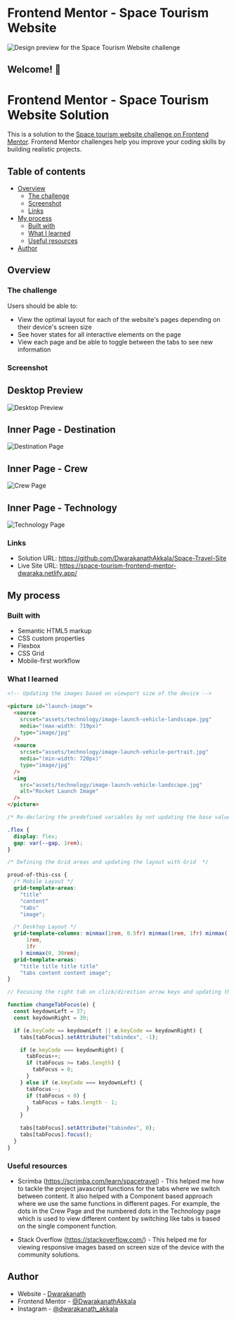 # Frontend Mentor - Space Tourism Website

![Design preview for the Space Tourism Website challenge](./design-and-previews/preview.jpg)

## Welcome! 👋

# Frontend Mentor - Space Tourism Website Solution

This is a solution to the [Space tourism website challenge on Frontend Mentor](https://www.frontendmentor.io/challenges/space-tourism-multipage-website-gRWj1URZ3). Frontend Mentor challenges help you improve your coding skills by building realistic projects.

## Table of contents

- [Overview](#overview)
  - [The challenge](#the-challenge)
  - [Screenshot](#screenshot)
  - [Links](#links)
- [My process](#my-process)
  - [Built with](#built-with)
  - [What I learned](#what-i-learned)
  - [Useful resources](#useful-resources)
- [Author](#author)

## Overview

### The challenge

Users should be able to:

- View the optimal layout for each of the website's pages depending on their device's screen size
- See hover states for all interactive elements on the page
- View each page and be able to toggle between the tabs to see new information

### Screenshot

## Desktop Preview

![Desktop Preview](./design-and-previews/desktop-preview.png)

## Inner Page - Destination

![Destination Page](./design-and-previews/inner-page-destination.png)

## Inner Page - Crew

![Crew Page](./design-and-previews/inner-page-crew.png)

## Inner Page - Technology

![Technology Page](./design-and-previews/inner-page-technology.png)

### Links

- Solution URL: https://github.com/DwarakanathAkkala/Space-Travel-Site
- Live Site URL: https://space-tourism-frontend-mentor-dwaraka.netlify.app/

## My process

### Built with

- Semantic HTML5 markup
- CSS custom properties
- Flexbox
- CSS Grid
- Mobile-first workflow

### What I learned

```html
<!-- Updating the images based on viewport size of the device -->

<picture id="launch-image">
  <source
    srcset="assets/technology/image-launch-vehicle-landscape.jpg"
    media="(max-width: 719px)"
    type="image/jpg"
  />
  <source
    srcset="assets/technology/image-launch-vehicle-portrait.jpg"
    media="(min-width: 720px)"
    type="image/jpg"
  />
  <img
    src="assets/technology/image-launch-vehicle-landscape.jpg"
    alt="Rocket Launch Image"
  />
</picture>
```

```css
/* Re-declaring the predefined variables by not updating the base values */

.flex {
  display: flex;
  gap: var(--gap, 1rem);
}

/* Defining the Grid areas and updating the layout with Grid  */

proud-of-this-css {
  /* Mobile Layout */
  grid-template-areas:
    "title"
    "content"
    "tabs"
    "image";

  /* Desktop Layout */
  grid-template-columns: minmax(1rem, 0.5fr) minmax(1rem, 1fr) minmax(
      1rem,
      1fr
    ) minmax(0, 30rem);
  grid-template-areas:
    "title title title title"
    "tabs content content image";
}
```

```js
// Focusing the right tab on click/direction arrow keys and updating the content to be displayed.

function changeTabFocus(e) {
  const keydownLeft = 37;
  const keydownRight = 39;

  if (e.keyCode == keydownLeft || e.keyCode == keydownRight) {
    tabs[tabFocus].setAttribute("tabindex", -1);

    if (e.keyCode === keydownRight) {
      tabFocus++;
      if (tabFocus >= tabs.length) {
        tabFocus = 0;
      }
    } else if (e.keyCode === keydownLeft) {
      tabFocus--;
      if (tabFocus < 0) {
        tabFocus = tabs.length - 1;
      }
    }

    tabs[tabFocus].setAttribute("tabindex", 0);
    tabs[tabFocus].focus();
  }
}
```

### Useful resources

- Scrimba (https://scrimba.com/learn/spacetravel) - This helped me how to tackle the project javascript functions for the tabs where we switch between content. It also helped with a Component based approach where we use the same functions in different pages. For example, the dots in the Crew Page and the numbered dots in the Technology page which is used to view different content by switching like tabs is based on the single component function.

- Stack Overflow (https://stackoverflow.com/) - This helped me for viewing responsive images based on screen size of the device with the community solutions.

## Author

- Website - [Dwarakanath](https://dwarakanath-akkala.netlify.app/)
- Frontend Mentor - [@DwarakanathAkkala](https://www.frontendmentor.io/profile/DwarakanathAkkala)
- Instagram - [@dwarakanath_akkala](https://www.instagram.com/dwarakanath_akkala/)
